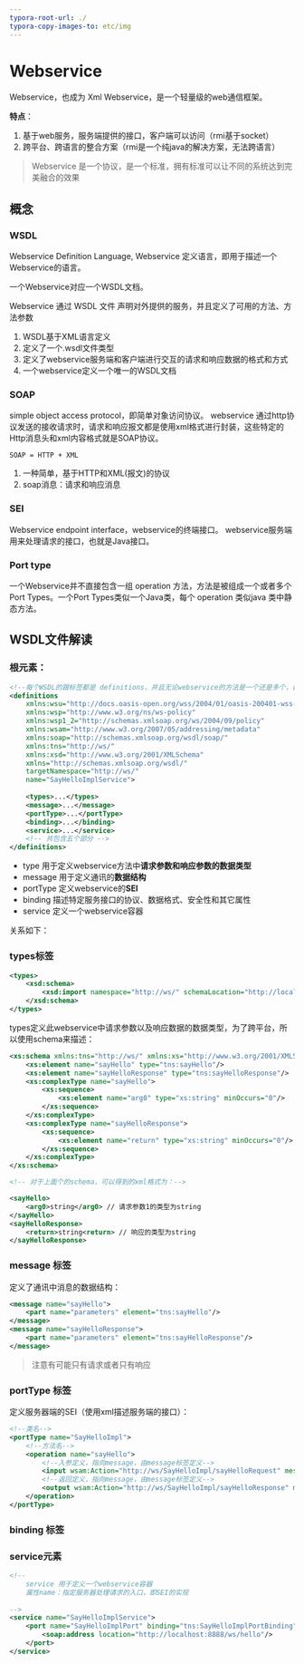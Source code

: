 ```yaml
---
typora-root-url: ./
typora-copy-images-to: etc/img
---
```


# Webservice

Webservice，也成为 Xml Webservice，是一个轻量级的web通信框架。

**特点**：

1. 基于web服务，服务端提供的接口，客户端可以访问（rmi基于socket）
2. 跨平台、跨语言的整合方案（rmi是一个纯java的解决方案，无法跨语言）

> Webservice 是一个协议，是一个标准，拥有标准可以让不同的系统达到完美融合的效果

## 概念

### WSDL

Webservice Definition Language, Webservice 定义语言，即用于描述一个Webservice的语言。

一个Webservice对应一个WSDL文档。

Webservice 通过 WSDL 文件 声明对外提供的服务，并且定义了可用的方法、方法参数

1. WSDL基于XML语言定义
2. 定义了一个.wsdl文件类型
3. 定义了webservice服务端和客户端进行交互的请求和响应数据的格式和方式
4. 一个webservice定义一个唯一的WSDL文档

### SOAP 

simple object access protocol，即简单对象访问协议。
webservice 通过http协议发送的接收请求时，请求和响应报文都是使用xml格式进行封装，这些特定的Http消息头和xml内容格式就是SOAP协议。

```
SOAP = HTTP + XML
```

1. 一种简单，基于HTTP和XML(报文)的协议
2. soap消息：请求和响应消息

### SEI

Webservice endpoint interface，webservice的终端接口。
webservice服务端用来处理请求的接口，也就是Java接口。

### Port type

一个Webservice并不直接包含一组 operation 方法，方法是被组成一个或者多个 Port Types。一个Port Types类似一个Java类，每个 operation 类似java 类中静态方法。


## WSDL文件解读

### 根元素：

```xml
<!--每个WSDL的跟标签都是 definitions，并且无论webservice的方法是一个还是多个，都包含type、message、portType、binding、server 五个部分 -->
<definitions
    xmlns:wsu="http://docs.oasis-open.org/wss/2004/01/oasis-200401-wss-wssecurity-utility-1.0.xsd" 
    xmlns:wsp="http://www.w3.org/ns/ws-policy" 
    xmlns:wsp1_2="http://schemas.xmlsoap.org/ws/2004/09/policy" 
    xmlns:wsam="http://www.w3.org/2007/05/addressing/metadata" 
    xmlns:soap="http://schemas.xmlsoap.org/wsdl/soap/" 
    xmlns:tns="http://ws/" 
    xmlns:xsd="http://www.w3.org/2001/XMLSchema" 
    xmlns="http://schemas.xmlsoap.org/wsdl/" 
    targetNamespace="http://ws/" 
    name="SayHelloImplService">
    
    <types>...</types>
    <message>...</message>
    <portType>...</portType>
    <binding>...</binding>
    <service>...</service>
    <!-- 共包含五个部分 -->
</definitions>
```

- type 用于定义webservice方法中**请求参数和响应参数的数据类型**
- message 用于定义通讯的**数据结构**
- portType 定义webservice的**SEI**
- binding  描述特定服务接口的协议、数据格式、安全性和其它属性
- service 定义一个webservice容器



关系如下：





### types标签

```xml
<types>
    <xsd:schema>
        <xsd:import namespace="http://ws/" schemaLocation="http://localhost:8888/ws/hello?xsd=1"/>
    </xsd:schema>
</types>
```

types定义此webservice中请求参数以及响应数据的数据类型，为了跨平台，所以使用schema来描述：
```xml
<xs:schema xmlns:tns="http://ws/" xmlns:xs="http://www.w3.org/2001/XMLSchema" version="1.0" targetNamespace="http://ws/">
    <xs:element name="sayHello" type="tns:sayHello"/>
    <xs:element name="sayHelloResponse" type="tns:sayHelloResponse"/>
    <xs:complexType name="sayHello">
        <xs:sequence>
            <xs:element name="arg0" type="xs:string" minOccurs="0"/>
        </xs:sequence>
    </xs:complexType>
    <xs:complexType name="sayHelloResponse">
        <xs:sequence>
            <xs:element name="return" type="xs:string" minOccurs="0"/>
        </xs:sequence>
    </xs:complexType>
</xs:schema>

<!-- 对于上面个的schema，可以得到的xml格式为：-->

<sayHello>
    <arg0>string</arg0> // 请求参数1的类型为string
</sayHello>
<sayHelloResponse>
    <return>string<return> // 响应的类型为string
</sayHelloResponse>
```

### message 标签
定义了通讯中消息的数据结构：
```xml
<message name="sayHello">
    <part name="parameters" element="tns:sayHello"/>
</message>
<message name="sayHelloResponse">
    <part name="parameters" element="tns:sayHelloResponse"/>
</message>
```
> 注意有可能只有请求或者只有响应

### portType 标签
定义服务器端的SEI（使用xml描述服务端的接口）：
```xml
<!--类名-->
<portType name="SayHelloImpl">
    <!--方法名-->
    <operation name="sayHello">
        <!--入参定义，指向message，由message标签定义-->
        <input wsam:Action="http://ws/SayHelloImpl/sayHelloRequest" message="tns:sayHello"/>
        <!--返回定义，指向message，由message标签定义-->
        <output wsam:Action="http://ws/SayHelloImpl/sayHelloResponse" message="tns:sayHelloResponse"/>
    </operation>
</portType>
```

### binding 标签



### service元素

```xml
<!-- 
	service 用于定义一个webservice容器 
	属性name：指定服务器处理请求的入口，即SEI的实现
	
-->
<service name="SayHelloImplService">
    <port name="SayHelloImplPort" binding="tns:SayHelloImplPortBinding">
    	<soap:address location="http://localhost:8888/ws/hello"/>
    </port>
</service>
```

